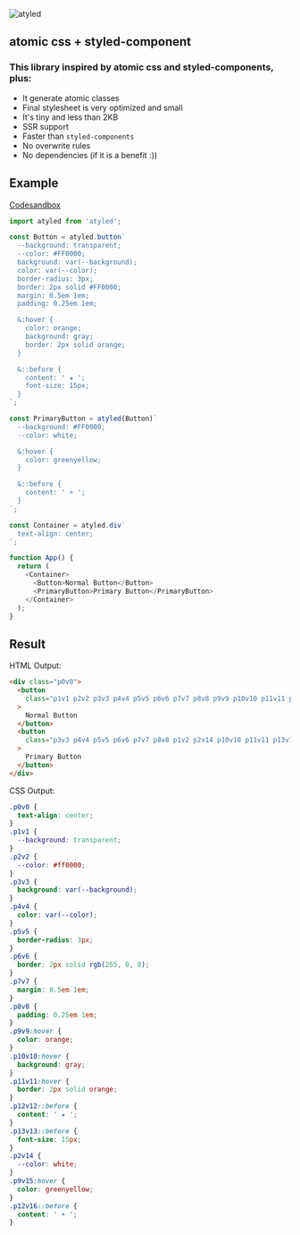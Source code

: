 ![atyled](https://user-images.githubusercontent.com/1549069/221021089-c41b03e0-ef6f-4835-bc10-669d44d19bb3.png)

## atomic css + styled-component

### This library inspired by atomic css and styled-components, plus:

- It generate atomic classes
- Final stylesheet is very optimized and small
- It's tiny and less than 2KB
- SSR support
- Faster than `styled-components`
- No overwrite rules
- No dependencies (if it is a benefit :))

## Example

[Codesandbox](https://codesandbox.io/s/atyled-example-1-vxhd58)

```js
import atyled from 'atyled';

const Button = atyled.button`
  --background: transparent;
  --color: #FF0000;
  background: var(--background);
  color: var(--color);
  border-radius: 3px;
  border: 2px solid #FF0000;
  margin: 0.5em 1em;
  padding: 0.25em 1em;  

  &:hover {
    color: orange;
    background: gray;
    border: 2px solid orange;
  }

  &::before {
    content: ' ★ ';
    font-size: 15px;
  }
`;

const PrimaryButton = atyled(Button)`
  --background: #FF0000;
  --color: white;

  &:hover {
    color: greenyellow;
  }

  &::before {
    content: ' ☀︎ ';
  }
`;

const Container = atyled.div`
  text-align: center;
`;

function App() {
  return (
    <Container>
      <Button>Normal Button</Button>
      <PrimaryButton>Primary Button</PrimaryButton>
    </Container>
  );
}
```

## Result

HTML Output:

```html
<div class="p0v0">
  <button
    class="p1v1 p2v2 p3v3 p4v4 p5v5 p6v6 p7v7 p8v8 p9v9 p10v10 p11v11 p12v12 p13v13"
  >
    Normal Button
  </button>
  <button
    class="p3v3 p4v4 p5v5 p6v6 p7v7 p8v8 p1v2 p2v14 p10v10 p11v11 p13v13 p9v15 p12v16"
  >
    Primary Button
  </button>
</div>
```

CSS Output:

```css
.p0v0 {
  text-align: center;
}
.p1v1 {
  --background: transparent;
}
.p2v2 {
  --color: #ff0000;
}
.p3v3 {
  background: var(--background);
}
.p4v4 {
  color: var(--color);
}
.p5v5 {
  border-radius: 3px;
}
.p6v6 {
  border: 2px solid rgb(255, 0, 0);
}
.p7v7 {
  margin: 0.5em 1em;
}
.p8v8 {
  padding: 0.25em 1em;
}
.p9v9:hover {
  color: orange;
}
.p10v10:hover {
  background: gray;
}
.p11v11:hover {
  border: 2px solid orange;
}
.p12v12::before {
  content: ' ★ ';
}
.p13v13::before {
  font-size: 15px;
}
.p2v14 {
  --color: white;
}
.p9v15:hover {
  color: greenyellow;
}
.p12v16::before {
  content: ' ☀︎ ';
}
```
